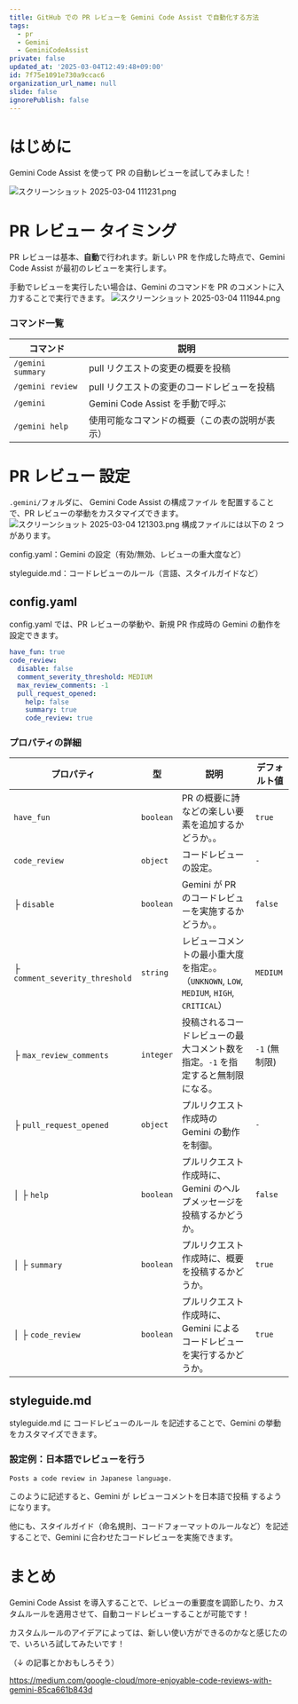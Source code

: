 ```yaml
---
title: GitHub での PR レビューを Gemini Code Assist で自動化する方法
tags:
  - pr
  - Gemini
  - GeminiCodeAssist
private: false
updated_at: '2025-03-04T12:49:48+09:00'
id: 7f75e1091e730a9ccac6
organization_url_name: null
slide: false
ignorePublish: false
---
```


# はじめに

Gemini Code Assist を使って PR の自動レビューを試してみました！

![スクリーンショット 2025-03-04 111231.png](https://qiita-image-store.s3.ap-northeast-1.amazonaws.com/0/2603981/3fac3210-4552-47b3-90d7-878b6c5ff759.png)

# PR レビュー タイミング

PR レビューは基本、**自動**で行われます。新しい PR を作成した時点で、Gemini Code Assist が最初のレビューを実行します。

手動でレビューを実行したい場合は、Gemini のコマンドを PR のコメントに入力することで実行できます。
![スクリーンショット 2025-03-04 111944.png](https://qiita-image-store.s3.ap-northeast-1.amazonaws.com/0/2603981/83bd003c-186d-4d23-bf21-1bec39d02d67.png)

### コマンド一覧

| コマンド          | 説明                                           |
| ----------------- | ---------------------------------------------- |
| `/gemini summary` | pull リクエストの変更の概要を投稿              |
| `/gemini review`  | pull リクエストの変更のコードレビューを投稿    |
| `/gemini`         | Gemini Code Assist を手動で呼ぶ                |
| `/gemini help`    | 使用可能なコマンドの概要（この表の説明が表示） |

# PR レビュー 設定

`.gemini/`フォルダに、 Gemini Code Assist の構成ファイル を配置することで、PR レビューの挙動をカスタマイズできます。
![スクリーンショット 2025-03-04 121303.png](https://qiita-image-store.s3.ap-northeast-1.amazonaws.com/0/2603981/d43af1d7-6eec-409e-a942-7c4c72e3eed9.png)
構成ファイルには以下の 2 つがあります。

config.yaml：Gemini の設定（有効/無効、レビューの重大度など）

styleguide.md：コードレビューのルール（言語、スタイルガイドなど）

## config.yaml

config.yaml では、PR レビューの挙動や、新規 PR 作成時の Gemini の動作を設定できます。

```config.yaml
have_fun: true
code_review:
  disable: false
  comment_severity_threshold: MEDIUM
  max_review_comments: -1
  pull_request_opened:
    help: false
    summary: true
    code_review: true
```

### プロパティの詳細

| プロパティ                     | 型        | 説明                                                                                     | デフォルト値  |
| ------------------------------ | --------- | ---------------------------------------------------------------------------------------- | ------------- |
| `have_fun`                     | `boolean` | PR の概要に詩などの楽しい要素を追加するかどうか。。                                      | `true`        |
| `code_review`                  | `object`  | コードレビューの設定。                                                                   | `-`           |
| ├ `disable`                    | `boolean` | Gemini が PR のコードレビューを実施するかどうか。。                                      | `false`       |
| ├ `comment_severity_threshold` | `string`  | レビューコメントの最小重大度を指定。。（`UNKNOWN`, `LOW`, `MEDIUM`, `HIGH`, `CRITICAL`） | `MEDIUM`      |
| ├ `max_review_comments`        | `integer` | 投稿されるコードレビューの最大コメント数を指定。`-1` を指定すると無制限になる。          | `-1` (無制限) |
| ├ `pull_request_opened`        | `object`  | プルリクエスト作成時の Gemini の動作を制御。                                             | `-`           |
| │ ├ `help`                     | `boolean` | プルリクエスト作成時に、Gemini のヘルプメッセージを投稿するかどうか。                    | `false`       |
| │ ├ `summary`                  | `boolean` | プルリクエスト作成時に、概要を投稿するかどうか。                                         | `true`        |
| │ ├ `code_review`              | `boolean` | プルリクエスト作成時に、Gemini によるコードレビューを実行するかどうか。                  | `true`        |

## styleguide.md

styleguide.md に コードレビューのルール を記述することで、Gemini の挙動をカスタマイズできます。

### 設定例：日本語でレビューを行う

```styleguide.md
Posts a code review in Japanese language.
```

このように記述すると、Gemini が レビューコメントを日本語で投稿 するようになります。

他にも、スタイルガイド（命名規則、コードフォーマットのルールなど）を記述することで、Gemini に合わせたコードレビューを実施できます。

# まとめ

Gemini Code Assist を導入することで、レビューの重要度を調節したり、カスタムルールを適用させて、自動コードレビューすることが可能です！

カスタムルールのアイデアによっては、新しい使い方ができるのかなと感じたので、いろいろ試してみたいです！

（↓ の記事とかおもしろそう）

https://medium.com/google-cloud/more-enjoyable-code-reviews-with-gemini-85ca661b843d
